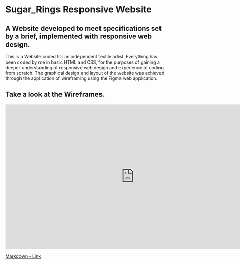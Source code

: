 # Sugar_Rings Responsive Website

## A Website developed to meet specifications set by a brief, implemented with responsive web design.

This is a Website coded for an independent textile artist. 
Everything has been coded by me in basic HTML and CSS, for the purposes of gaining a deeper understanding of responsive web design and experience of coding from scratch.
The graphical design and layout of the website was achieved through the application of wireframing using the Figma web application.

## Take a look at the Wireframes.
<iframe style="border: 1px solid rgba(0, 0, 0, 0.1);" width="800" height="450" src="https://www.figma.com/embed?embed_host=share&url=https%3A%2F%2Fwww.figma.com%2Fproto%2FPT63yMiA2KcGgeGpJJ2AjS%2FSam's-Site-Concept%3Fnode-id%3D23-7%26mode%3Ddesign%26t%3DLw6ql43EA4HdkxmO-1" allowfullscreen></iframe>

[Markdown - Link](#https://www.figma.com/proto/PT63yMiA2KcGgeGpJJ2AjS/Sam's-Site-Concept?node-id=23-7&mode=design&t=Lw6ql43EA4HdkxmO-1)
